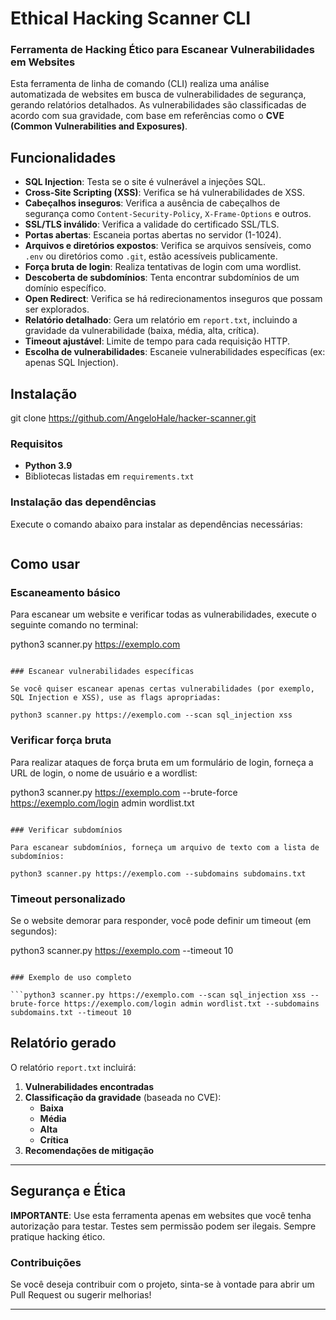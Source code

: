 # Ethical Hacking Scanner CLI

### Ferramenta de Hacking Ético para Escanear Vulnerabilidades em Websites

Esta ferramenta de linha de comando (CLI) realiza uma análise automatizada de websites em busca de vulnerabilidades de segurança, gerando relatórios detalhados. As vulnerabilidades são classificadas de acordo com sua gravidade, com base em referências como o **CVE (Common Vulnerabilities and Exposures)**.

## Funcionalidades

- **SQL Injection**: Testa se o site é vulnerável a injeções SQL.
- **Cross-Site Scripting (XSS)**: Verifica se há vulnerabilidades de XSS.
- **Cabeçalhos inseguros**: Verifica a ausência de cabeçalhos de segurança como `Content-Security-Policy`, `X-Frame-Options` e outros.
- **SSL/TLS inválido**: Verifica a validade do certificado SSL/TLS.
- **Portas abertas**: Escaneia portas abertas no servidor (1-1024).
- **Arquivos e diretórios expostos**: Verifica se arquivos sensíveis, como `.env` ou diretórios como `.git`, estão acessíveis publicamente.
- **Força bruta de login**: Realiza tentativas de login com uma wordlist.
- **Descoberta de subdomínios**: Tenta encontrar subdomínios de um domínio específico.
- **Open Redirect**: Verifica se há redirecionamentos inseguros que possam ser explorados.
- **Relatório detalhado**: Gera um relatório em `report.txt`, incluindo a gravidade da vulnerabilidade (baixa, média, alta, crítica).
- **Timeout ajustável**: Limite de tempo para cada requisição HTTP.
- **Escolha de vulnerabilidades**: Escaneie vulnerabilidades específicas (ex: apenas SQL Injection).

## Instalação
git clone https://github.com/AngeloHale/hacker-scanner.git
### Requisitos

- **Python 3.9**
- Bibliotecas listadas em `requirements.txt`

### Instalação das dependências

Execute o comando abaixo para instalar as dependências necessárias:
```pip3 install -r requirements.txt
```

## Como usar

### Escaneamento básico

Para escanear um website e verificar todas as vulnerabilidades, execute o seguinte comando no terminal:

python3 scanner.py https://exemplo.com
```

### Escanear vulnerabilidades específicas

Se você quiser escanear apenas certas vulnerabilidades (por exemplo, SQL Injection e XSS), use as flags apropriadas:

python3 scanner.py https://exemplo.com --scan sql_injection xss
```

### Verificar força bruta

Para realizar ataques de força bruta em um formulário de login, forneça a URL de login, o nome de usuário e a wordlist:

python3 scanner.py https://exemplo.com --brute-force https://exemplo.com/login admin wordlist.txt
```

### Verificar subdomínios

Para escanear subdomínios, forneça um arquivo de texto com a lista de subdomínios:

python3 scanner.py https://exemplo.com --subdomains subdomains.txt
```

### Timeout personalizado

Se o website demorar para responder, você pode definir um timeout (em segundos):

python3 scanner.py https://exemplo.com --timeout 10
```

### Exemplo de uso completo

```python3 scanner.py https://exemplo.com --scan sql_injection xss --brute-force https://exemplo.com/login admin wordlist.txt --subdomains subdomains.txt --timeout 10
```

## Relatório gerado

O relatório `report.txt` incluirá:

1. **Vulnerabilidades encontradas**
2. **Classificação da gravidade** (baseada no CVE):
   - **Baixa**
   - **Média**
   - **Alta**
   - **Crítica**
3. **Recomendações de mitigação**

---

## Segurança e Ética

**IMPORTANTE**: Use esta ferramenta apenas em websites que você tenha autorização para testar. Testes sem permissão podem ser ilegais. Sempre pratique hacking ético.

### Contribuições

Se você deseja contribuir com o projeto, sinta-se à vontade para abrir um Pull Request ou sugerir melhorias!

---
